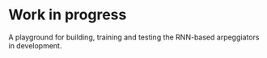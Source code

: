 # Work in progress
A playground for building, training and testing the RNN-based arpeggiators in development.
